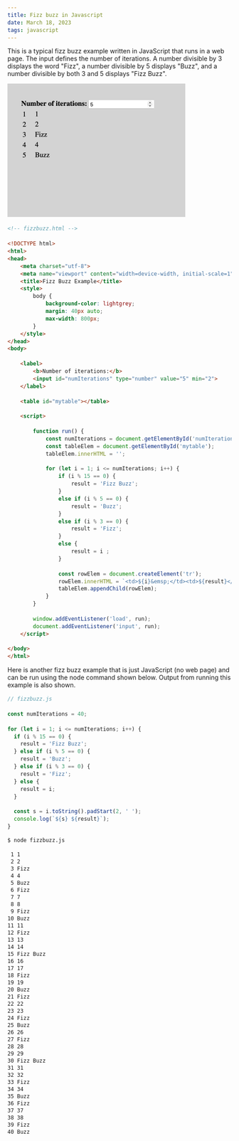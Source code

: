 ```yaml
---
title: Fizz buzz in Javascript
date: March 18, 2023
tags: javascript
---
```


This is a typical fizz buzz example written in JavaScript that runs in a web page. The input defines the number of iterations. A number divisible by 3 displays the word "Fizz", a number divisible by 5 displays "Buzz", and a number divisible by both 3 and 5 displays "Fizz Buzz".

<img src="../../assets/images/js-fizzbuzz.png" style="max-width:400px;" alt="fizz buzz">

```html
<!-- fizzbuzz.html -->

<!DOCTYPE html>
<html>
<head>
    <meta charset="utf-8">
    <meta name="viewport" content="width=device-width, initial-scale=1">
    <title>Fizz Buzz Example</title>
    <style>
        body {
            background-color: lightgrey;
            margin: 40px auto;
            max-width: 800px;
        }
    </style>
</head>
<body>

    <label>
        <b>Number of iterations:</b>
        <input id="numIterations" type="number" value="5" min="2">
    </label>

    <table id="mytable"></table>

    <script>

        function run() {
            const numIterations = document.getElementById('numIterations').value;
            const tableElem = document.getElementById('mytable');
            tableElem.innerHTML = '';

            for (let i = 1; i <= numIterations; i++) {
                if (i % 15 == 0) {
                    result = 'Fizz Buzz';
                }
                else if (i % 5 == 0) {
                    result = 'Buzz';
                }
                else if (i % 3 == 0) {
                    result = 'Fizz';
                }
                else {
                    result = i ;
                }

                const rowElem = document.createElement('tr');
                rowElem.innerHTML = `<td>${i}&emsp;</td><td>${result}</td>`
                tableElem.appendChild(rowElem);
            }
        }

        window.addEventListener('load', run);
        document.addEventListener('input', run);
    </script>

</body>
</html>
```

Here is another fizz buzz example that is just JavaScript (no web page) and can be run using the node command shown below. Output from running this example is also shown.

```javascript
// fizzbuzz.js

const numIterations = 40;

for (let i = 1; i <= numIterations; i++) {
  if (i % 15 == 0) {
    result = 'Fizz Buzz';
  } else if (i % 5 == 0) {
    result = 'Buzz';
  } else if (i % 3 == 0) {
    result = 'Fizz';
  } else {
    result = i;
  }

  const s = i.toString().padStart(2, ' ');
  console.log(`${s} ${result}`);
}
```

```
$ node fizzbuzz.js

 1 1
 2 2
 3 Fizz
 4 4
 5 Buzz
 6 Fizz
 7 7
 8 8
 9 Fizz
10 Buzz
11 11
12 Fizz
13 13
14 14
15 Fizz Buzz
16 16
17 17
18 Fizz
19 19
20 Buzz
21 Fizz
22 22
23 23
24 Fizz
25 Buzz
26 26
27 Fizz
28 28
29 29
30 Fizz Buzz
31 31
32 32
33 Fizz
34 34
35 Buzz
36 Fizz
37 37
38 38
39 Fizz
40 Buzz
```
